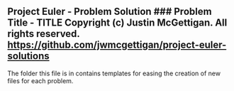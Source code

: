 Project Euler - Problem Solution ###
Problem Title - TITLE
Copyright (c) Justin McGettigan. All rights reserved.
https://github.com/jwmcgettigan/project-euler-solutions
-------------------------------------------------------

The folder this file is in contains templates
for easing the creation of new files for each problem.